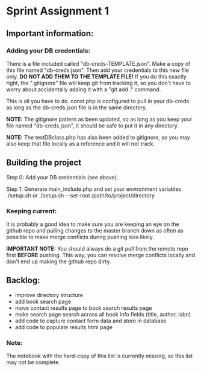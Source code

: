 # Sprint Assignment 1

## Important information:

### Adding your DB credentials:

There is a file included called "db-creds-TEMPLATE.json". Make a copy of this file named "db-creds.json". Then add your credentials to this new file only. 
**DO NOT ADD THEM TO THE TEMPLATE FILE!** If you do this exactly right, the ".gitignore" file will keep git from tracking it, so you don't have to worry about 
accidentally adding it with a "git add ." command.

This is all you have to do. const.php is configured to pull in your db-creds as long as the db-creds.json file is in the same directory.

**NOTE:** The gitignore pattern as been updated, so as long as you keep your file named "db-creds.json", it should be safe to put it in any directory.

**NOTE:** The testDBclass.php has also been added to gitignore, so you may also keep that file locally as a reference and it will not track.

## Building the project

Step 0: Add your DB credentials (see above).

Step 1: Generate main_include.php and set your environment variables.
    ./setup.sh
or
    ./setup.sh --set-root /path/to/project/directory

### Keeping current:

It is probably a good idea to make sure you are keeping an eye on the github repo and pulling changes to the master branch down as often as possible to make 
merge conflicts during pushing less likely.

**IMPORTANT NOTE:** You should always do a git pull from the remote repo first **BEFORE** pushing. This way, you can resolve merge conflicts locally and don't 
end up making the github repo dirty.

## Backlog:

- improve directory structure
- add book search page
- move contact results page to book search results page
- make search page search across all book info fields (title, author, isbn)
- add code to capture contact form data and store in database
- add code to populate results html page

### Note:

The notebook with the hard-copy of this list is currently missing, so this list may not be complete.
